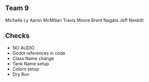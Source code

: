## Team 9
Michelle Ly
Aaron McMillan
Travis Moore
Brent Nagata
Jeff Nesbitt

## Checks
- NO AUDIO
- Godot references in code
- Class Name change
- Tank Name setup
- Colors setup
- Dry Run
